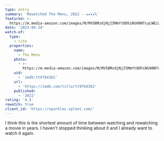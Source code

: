 ```yaml
---
type: entry
summary: 'Rewatched The Menu, 2022 - ★★★★½'
featured: >-
  https://m.media-amazon.com/images/M/MV5BMzdjNjI5MmYtODhiNS00NTcyLWEzZmUtYzVmODM5YzExNDE3XkEyXkFqcGdeQXVyMTAyMjQ3NzQ1._V1_SX300.jpg
date: '2023-04-14'
watch-of:
  type:
    - cite
  properties:
    name:
      - The Menu
    photo:
      - >-
        https://m.media-amazon.com/images/M/MV5BMzdjNjI5MmYtODhiNS00NTcyLWEzZmUtYzVmODM5YzExNDE3XkEyXkFqcGdeQXVyMTAyMjQ3NzQ1._V1_SX300.jpg
    uid:
      - 'imdb:tt9764362'
    url:
      - 'https://imdb.com/title/tt9764362'
    published:
      - '2022'
rating: '4.5'
rewatch: true
client_id: 'https://sparkles.sploot.com/'
---
```


I think this is the shortest amount of time between watching and rewatching a movie in years. I haven't stopped thinking about it and I already want to watch it again.